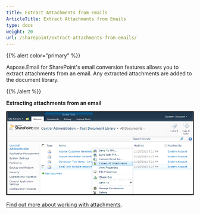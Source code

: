 ```yaml
---
title: Extract Attachments from Emails
ArticleTitle: Extract Attachments from Emails
type: docs
weight: 20
url: /sharepoint/extract-attachments-from-emails/
---
```



{{% alert color="primary" %}} 

Aspose.Email for SharePoint's email conversion features allows you to extract attachments from an email. Any extracted attachments are added to the document library. 

{{% /alert %}} 

**Extracting attachments from an email** 

![todo:image_alt_text](extract-attachments-from-emails_1.png)


[Find out more about working with attachments](/email/sharepoint/extract-attachments-from-email/).
